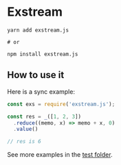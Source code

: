 # Exstream

```shell
yarn add exstream.js

# or

npm install exstream.js
```

## How to use it

Here is a sync example:

```javascript
const exs = require('exstream.js');

const res = _([1, 2, 3])
  .reduce((memo, x) => memo + x, 0)
  .value()

// res is 6
```

See more examples in the [test folder](./test).

